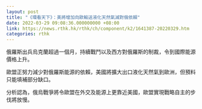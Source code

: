 ```yaml
---
layout: post
title: "《環看天下》：美將增加向歐輸送液化天然氣減對俄依賴"
date: 2022-03-29 09:08:36.000000000 +08:00
link: https://news.rthk.hk/rthk/ch/component/k2/1641387-20220329.htm
categories: rthk
---
```


俄羅斯出兵烏克蘭超過一個月，持續戰鬥以及西方對俄羅斯的制裁，令到國際能源價格上升。

歐盟正努力減少對俄羅斯能源的依賴，美國將擴大出口液化天然氣到歐洲，但預料只能填補部分缺口。

分析認為，俄烏戰爭將令歐盟在外交及能源上更靠近美國，歐盟實現戰略自主的步伐將放慢。
